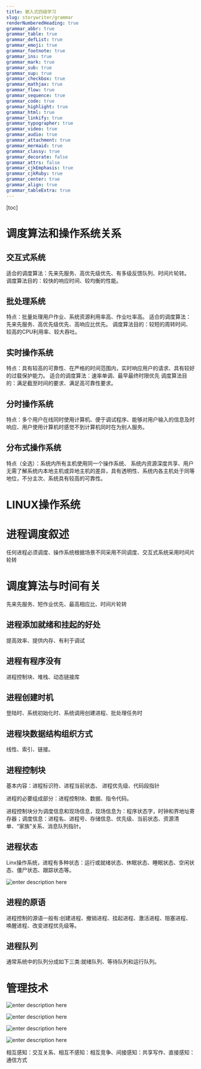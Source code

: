 ```yaml
---
title: 嵌入式四级学习
slug: storywriter/grammar
renderNumberedHeading: true
grammar_abbr: true
grammar_table: true
grammar_defList: true
grammar_emoji: true
grammar_footnote: true
grammar_ins: true
grammar_mark: true
grammar_sub: true
grammar_sup: true
grammar_checkbox: true
grammar_mathjax: true
grammar_flow: true
grammar_sequence: true
grammar_code: true
grammar_highlight: true
grammar_html: true
grammar_linkify: true
grammar_typographer: true
grammar_video: true
grammar_audio: true
grammar_attachment: true
grammar_mermaid: true
grammar_classy: true
grammar_decorate: false
grammar_attrs: false
grammar_cjkEmphasis: true
grammar_cjkRuby: true
grammar_center: true
grammar_align: true
grammar_tableExtra: true
---
```


[toc]

# 调度算法和操作系统关系
## 交互式系统
 适合的调度算法：先来先服务、高优先级优先、有多级反馈队列、时间片轮转。
 调度算法目的：较快的响应时间、较均衡的性能。
 ## 批处理系统
 特点：批量处理用户作业、系统资源利用率高、作业吐率高。
 适合的调度算法：先来先服务、高优先级优先、高响应比优先。
 调度算法目的：较短的周转时间、较高的CPU利用率、较大吞吐。
 ## 实时操作系统
 特点：具有较高的可靠性、在严格的时间范围内，实时响应用户的请求、具有较好的过载保护能力。
 适合的调度算法：速率单调、最早最终时限优先
调度算法目的：满足截至时间的要求、满足高可靠性要求。
## 分时操作系统
特点：多个用户在线同时使用计算机、便于调试程序、能够对用户输入的信息及时响应、用户使用计算机时感觉不到计算机同时在为别人服务。
## 分布式操作系统
特点（全选）：系统内所有主机使用同一个操作系统、 系统内资源深度共享、用户无需了解系统内本地主机或异地主机的差异，具有透明性、系统内各主机处于同等地位，不分主次、系统具有较高的可靠性。

# LINUX操作系统
# 进程调度叙述
任何进程必须调度、操作系统根据场景不同采用不同调度、交互式系统采用时间片轮转

# 调度算法与时间有关
先来先服务、短作业优先、最高相应比、时间片轮转

## 进程添加就绪和挂起的好处
提高效率、提供内存、有利于调试

## 进程有程序没有
进程控制块、堆栈、动态链接库

## 进程创建时机
登陆时、系统初始化时、系统调用创建进程、批处理任务时

## 进程块数据结构组织方式
线性、索引、链接。

## 进程控制块
基本内容：进程标识符、进程当前状态、  进程优先级、代码段指针

进程的必要组成部分：进程控制块、数据、指令代码。 

进程控制块分为调度信息和现场信息，现场信息为：程序状态字，时钟和界地址寄存器；调度信息：进程名、进程号、存储信息、优先级、当前状态、资源清单、“家族”关系、消息队列指针。
## 进程状态
Linx操作系统，进程有多种状态：运行或就绪状态、休眠状态、睡眠状态、空闲状态、僵尸状态、跟踪状态等。

![enter description here](./images/1676613315103.png)
## 进程的原语
进程控制的源语一般有:创建进程、撤销进程、挂起进程、激活进程、阻塞进程、唤醒进程、改变进程优先级等。  

## 进程队列
通常系统中的队列分成如下三类:就绪队列、等待队列和运行队列。

# 管理技术

![enter description here](./images/1676719802794.png)


![enter description here](./images/1676728585521.png)

![enter description here](./images/1676728875061.png)

![enter description here](./images/1676729273450.png)

相互感知：交互关系、相互不感知：相互竞争、间接感知：共享写作、直接感知： 通信方式

